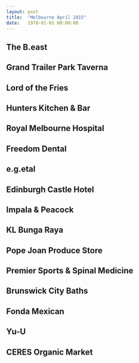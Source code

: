 ```yaml
---
layout: post
title:  "Melbourne April 2015"
date:   1970-01-01 00:00:00
---
```


## The B.east

## Grand Trailer Park Taverna

## Lord of the Fries

## Hunters Kitchen & Bar

## Royal Melbourne Hospital

## Freedom Dental

## e.g.etal

## Edinburgh Castle Hotel

## Impala & Peacock

## KL Bunga Raya

## Pope Joan Produce Store

## Premier Sports & Spinal Medicine

## Brunswick City Baths

## Fonda Mexican

## Yu-U

## CERES Organic Market

